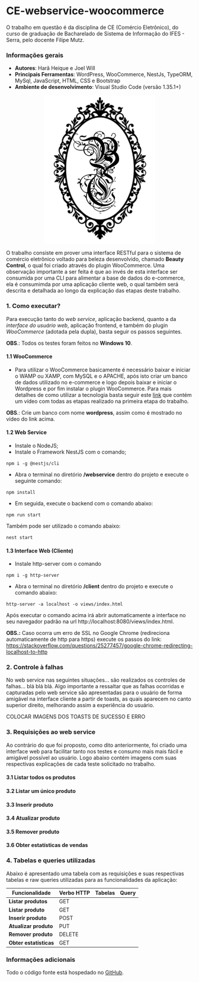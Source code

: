 # CE-webservice-woocommerce
O trabalho em questão é da disciplina de CE (Comércio Eletrônico), do curso de graduação de Bacharelado de Sistema de Informação do IFES - Serra, pelo docente Filipe Mutz.

### Informações gerais
- **Autores**: Harã Heique e Joel Will
- **Principais Ferramentas**:  WordPress, WooCommerce, NestJs, TypeORM, MySql, JavaScript, HTML, CSS e Bootstrap
- **Ambiente de desenvolvimento**: Visual Studio Code (versão 1.35.1+)

<p align="center">
    <img src="./docs/images/logo.png" alt="logo da marca" title="Logo Beauty Control" width="300" height="400"/>
</p>

O trabalho consiste em prover uma interface RESTful para o sistema de comércio eletrônico voltado para beleza desenvolvido, chamado **Beauty Control**, o qual foi criado através do plugin WooCommerce.
Uma observação importante a ser feita é que ao invés de esta interface ser consumida por uma CLI para alimentar a base de dados do e-commerce, ela é consumimda por uma aplicação cliente web, o qual também será descrita e detalhada ao longo da explicação das etapas deste trabalho.

### 1. Como executar?
Para execução tanto do *web service*, aplicação backend, quanto a da *interface do usuário web*, aplicação frontend, e também do plugin *WooCommerce* (adotada pela dupla), basta seguir os passos seguintes. 

**OBS**.: Todos os testes foram feitos no **Windows 10**.

#### 1.1 WooCommerce
- Para utilizar o WooCommerce basicamente é necessário baixar e iniciar o WAMP ou XAMP, com MySQL e o APACHE, após isto criar um banco de dados utilizado no e-commerce e logo depois baixar e iniciar o Wordpress e por fim instalar o plugin WooCommerce. Para mais detalhes de como utilizar a tecnologia basta seguir este [link](https://drive.google.com/file/d/1WXa7nEO55oRmkdD-6l8sI07nZUfCudiQ/view) que contém um vídeo com todas as etapas realizado na primeira etapa do trabalho.

**OBS**.: Crie um banco com nome **wordpress**, assim como é mostrado no vídeo do link acima.

#### 1.2 Web Service
- Instale o NodeJS;
- Instale o Framework NestJS com o comando;

```console
npm i -g @nestjs/cli
```

- Abra o terminal no diretório **/webservice** dentro do projeto e execute o seguinte comando:

```console
npm install
```

- Em seguida, execute o backend com o comando abaixo:

```console
npm run start
```

Também pode ser utilizado o comando abaixo:

```console
nest start 
```

#### 1.3 Interface Web (Cliente)
- Instale http-server com o comando

```console
npm i -g http-server
```

- Abra o terminal no diretório **/client** dentro do projeto e execute o comando abaixo:

```console
http-server -a localhost -o views/index.html
```

Após executar o comando acima irá abrir automaticamente a interface no seu navegador padrão na url http://localhost:8080/views/index.html.

**OBS.:** Caso ocorra um erro de SSL no Google Chrome (redireciona automaticamente de http para https) execute os passos do link: https://stackoverflow.com/questions/25277457/google-chrome-redirecting-localhost-to-http


### 2. Controle à falhas
No web service nas seguintes situações... são realizados os controles de falhas... blá blá blá. Algo importante a ressaltar que as falhas ocorridas e capturadas pelo web service são apresentadas para o usuário de forma amigável na interface cliente a partir de toasts, as quais aparecem no canto superior direito, melhorando assim a experiência do usuário. 

COLOCAR IMAGENS DOS TOASTS DE SUCESSO E ERRO


### 3. Requisições ao web service
Ao contrário do que foi proposto, como dito anteriormente, foi criado uma interface web para facilitar tanto nos testes e consumo mais mais fácil e amigável possível ao usuário. Logo abaixo contém imagens com suas respectivas explicações de cada teste solicitado no trabalho.

#### 3.1 Listar todos os produtos

#### 3.2 Listar um único produto

#### 3.3 Inserir produto

#### 3.4 Atualizar produto

#### 3.5 Remover produto

#### 3.6 Obter estatísticas de vendas


### 4. Tabelas e queries utilizadas
Abaixo é apresentado uma tabela com as requisições e suas respectivas tabelas e raw queries utilizadas para as funcionalidades da aplicação:

Funcionalidade|Verbo HTTP|Tabelas|Query
---|---|---|---
**Listar produtos**|GET||
**Listar produto**|GET||
**Inserir produto**|POST||
**Atualizar produto**|PUT||
**Remover produto**|DELETE||
**Obter estatísticas**|GET||


### Informações adicionais
Todo o código fonte está hospedado no [GitHub](https://github.com/HaraHeique/CE-webservice-woocommerce).



  



